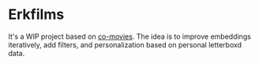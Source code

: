 # Erkfilms

It's a WIP project based on [co-movies](https://txt.cohere.ai/building-a-multilingual-movie-recommender/). The idea is to improve embeddings iteratively, add filters, and personalization based on personal letterboxd data.



